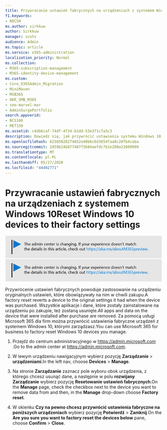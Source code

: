 ```yaml
---
title: Przywracanie ustawień fabrycznych na urządzeniach z systemem Windows 10
f1.keywords:
- NOCSH
ms.author: sirkkuw
author: Sirkkuw
manager: scotv
audience: Admin
ms.topic: article
ms.service: o365-administration
localization_priority: Normal
ms.collection:
- M365-subscription-management
- M365-identity-device-management
ms.custom:
- Core_O365Admin_Migration
- MiniMaven
- MSB365
- OKR_SMB_M365
- seo-marvel-mar
- AdminSurgePortfolio
search.appverid:
- BCS160
- MET150
ms.assetid: c4db6caf-74df-4734-b1dd-53e371c7a3c3
description: Dowiedz się, jak przywrócić ustawienia systemu Windows 10 za pomocą usługi Microsoft 365 dla firm, przywracając je do ustawień fabrycznych, przywracając je do oryginalnych ustawień przy zakupie.
ms.openlocfilehash: 62585828274652e48b6c6d3654faa8c20fb4caba
ms.sourcegitcommit: 2d59b24b877487f3b84aefdc7b1e200a21009999
ms.translationtype: MT
ms.contentlocale: pl-PL
ms.lasthandoff: 05/27/2020
ms.locfileid: "44402771"
---
```

# <a name="reset-windows-10-devices-to-their-factory-settings"></a><span data-ttu-id="7aa4c-103">Przywracanie ustawień fabrycznych na urządzeniach z systemem Windows 10</span><span class="sxs-lookup"><span data-stu-id="7aa4c-103">Reset Windows 10 devices to their factory settings</span></span>

<span data-ttu-id="7aa4c-104">[![Etykieta informująca, że centrum administracyjne zmienia się, a więcej informacji na ten temat możesz znaleźć w witrynie aka.ms/aboutM365preview.](../media/m365admincenterchanging.png)](https://docs.microsoft.com/office365/admin/microsoft-365-admin-center-preview)</span><span class="sxs-lookup"><span data-stu-id="7aa4c-104">[![Label to let you know the admin center is changing and you can find more details at aka.ms/aboutM365preview.](../media/m365admincenterchanging.png)](https://docs.microsoft.com/office365/admin/microsoft-365-admin-center-preview)</span></span>

<span data-ttu-id="7aa4c-105">Przywrócenie ustawień fabrycznych powoduje zastosowanie na urządzeniu oryginalnych ustawień, które obowiązywały na nim w chwili zakupu.</span><span class="sxs-lookup"><span data-stu-id="7aa4c-105">A factory reset reverts a device to the original settings it had when the device was purchased.</span></span> <span data-ttu-id="7aa4c-106">Wszystkie aplikacje i dane, które zostały zainstalowane na urządzeniu po zakupie, też zostaną usunięte.</span><span class="sxs-lookup"><span data-stu-id="7aa4c-106">All apps and data on the device that were installed after purchase are removed.</span></span> <span data-ttu-id="7aa4c-107">Za pomocą usługi Microsoft 365 dla firm można przywrócić ustawienia fabryczne urządzeń z systemem Windows 10, którymi zarządzasz.</span><span class="sxs-lookup"><span data-stu-id="7aa4c-107">You can use Microsoft 365 for business to factory reset Windows 10 devices you manage.</span></span>
  
1. <span data-ttu-id="7aa4c-108">Przejdź do centrum administracyjnego w <a href="https://go.microsoft.com/fwlink/p/?linkid=837890" target="_blank">https://admin.microsoft.com</a> .</span><span class="sxs-lookup"><span data-stu-id="7aa4c-108">Go to the admin center at <a href="https://go.microsoft.com/fwlink/p/?linkid=837890" target="_blank">https://admin.microsoft.com</a>.</span></span>
    
2. <span data-ttu-id="7aa4c-109">W lewym urządzeniu nawigacyjnym wybierz pozycję **Zarządzanie** \> **urządzeniami**.</span><span class="sxs-lookup"><span data-stu-id="7aa4c-109">In the left nav, choose **Devices** \> **Manage**.</span></span>

3. <span data-ttu-id="7aa4c-110">Na stronie **Zarządzanie** zaznacz pole wyboru obok urządzenia, z którego chcesz usunąć dane, a następnie w polu **rozwijany Zarządzanie** wybierz pozycję **Resetowanie ustawień fabrycznych**.</span><span class="sxs-lookup"><span data-stu-id="7aa4c-110">On the **Manage** page, check the checkbox next to the device you want to remove data from and then, in the **Manage** drop-down choose **Factory reset**.</span></span>
    
4. <span data-ttu-id="7aa4c-111">W okienku **Czy na pewno chcesz przywrócić ustawienia fabryczne na poniższych urządzeniach** wybierz pozycję **Potwierdź** \> **Zamknij**.</span><span class="sxs-lookup"><span data-stu-id="7aa4c-111">On the **Are you sure you want to factory reset the devices below** pane, choose **Confirm** \> **Close**.</span></span>
    
  


